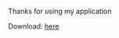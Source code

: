 Thanks for using my application

Download: [here](https://github.com/Arcarch4/executable-notepad/releases)
